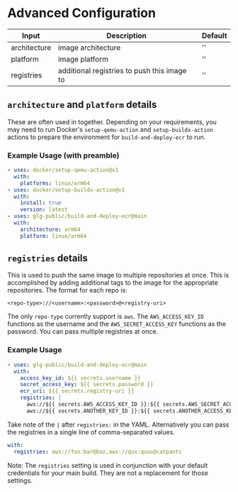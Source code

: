 # Advanced Configuration

| Input | Description | Default |
|-------|-------------|---------|
| architecture | image architecture | '' |
| platform | image platform | '' |
| registries | additional registries to push this image to | '' |

## `architecture` and `platform` details

These are often used in together. Depending on your requirements, you may need to run Docker's
`setup-qemu-action` and `setup-buildx-action` actions to prepare the environment for
`build-and-deploy-ecr` to run.

### Example Usage (with preamble)

```yaml
- uses: docker/setup-qemu-action@v1
  with:
    platforms: linux/arm64
- uses: docker/setup-buildx-action@v1
  with:
    install: true
    version: latest
- uses: glg-public/build-and-deploy-ecr@main
  with:
    architecture: arm64
    platform: linux/arm64
```

## `registries` details

This is used to push the same image to multiple repositories at once. This is accomplished by
adding additional tags to the image for the appropriate repositories. The format for each repo is:

```
<repo-type>://<username>:<password>@<registry-uri>
```

The only `repo-type` currently support is `aws`. The `AWS_ACCESS_KEY_ID` functions as the username
and the `AWS_SECRET_ACCESS_KEY` functions as the password. You can pass multiple registries at once.

### Example Usage

```yaml
- uses: glg-public/build-and-deploy-ecr@main
  with:
    access_key_id: ${{ secrets.username }}
    secret_access_key: ${{ secrets.password }}
    ecr_uri: ${{ secrets.registry-uri }}
    registries: |
      aws://${{ secrets.AWS_ACCESS_KEY_ID }}:${{ secrets.AWS_SECRET_ACCESS_KEY }}@${{ secrets.ECR_URI }}
      aws://${{ secrets.ANOTHER_KEY_ID }}:${{ secrets.ANOTHER_ACCESS_KEY }}@${{ secrets.ANOTER_ECR_URI }}
```

Take note of the `|` after `registries:` in the YAML. Alternatively you can pass the registries in
a single line of comma-separated values.


```yaml
with:
  registries: aws://foo:bar@baz,aws://qux:quux@catpants
```

Note: The `registries` setting is used in conjunction with your default credentials for your main
build. They are not a replacement for those settings.
